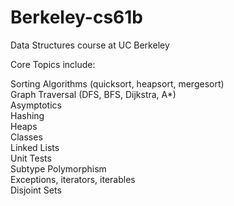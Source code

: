 # Berkeley-cs61b
Data Structures course at UC Berkeley

Core Topics include:

Sorting Algorithms (quicksort, heapsort, mergesort)  
Graph Traversal (DFS, BFS, Dijkstra, A*)  
Asymptotics  
Hashing  
Heaps  
Classes  
Linked Lists  
Unit Tests  
Subtype Polymorphism  
Exceptions, iterators, iterables  
Disjoint Sets  
